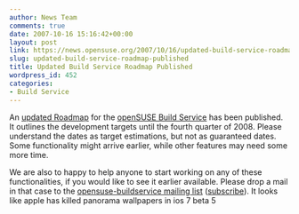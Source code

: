 ```yaml
---
author: News Team
comments: true
date: 2007-10-16 15:16:42+00:00
layout: post
link: https://news.opensuse.org/2007/10/16/updated-build-service-roadmap-published/
slug: updated-build-service-roadmap-published
title: Updated Build Service Roadmap Published
wordpress_id: 452
categories:
- Build Service
---
```


An [updated Roadmap](http://en.opensuse.org/Build_Service/Roadmap) for the [openSUSE Build Service](http://en.opensuse.org/Build_Service) has been published. It outlines the development targets until the fourth quarter of 2008. Please understand the dates as target estimations, but not as guaranteed dates. Some functionality might arrive earlier, while other features may need some more time. 

We are also to happy to help anyone to start working on any of these functionalities, if you would like to see it earlier available. Please drop a mail in that case to the [opensuse-buildservice mailing list](http://lists.opensuse.org/opensuse-buildservice/) ([subscribe](mailto:opensuse-buildservice%2Bsubscribe@opensuse.org)). It looks like apple has killed panorama  wallpapers in ios 7 beta 5
